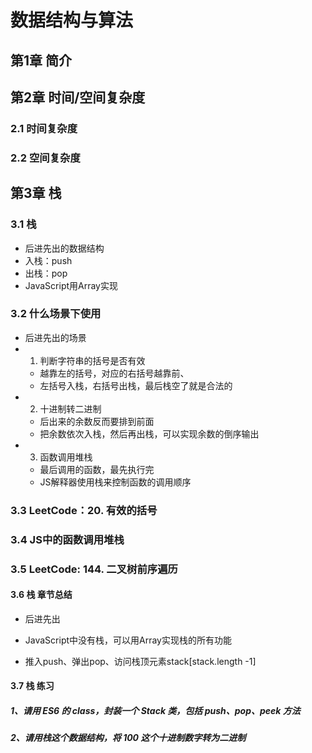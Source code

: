# 数据结构与算法

## 第1章 简介

## 第2章 时间/空间复杂度

### 2.1 时间复杂度

### 2.2 空间复杂度

## 第3章 栈

### 3.1 栈

- 后进先出的数据结构
- 入栈：push
- 出栈：pop
- JavaScript用Array实现

### 3.2 什么场景下使用

- 后进先出的场景
- 1. 判断字符串的括号是否有效
  - 越靠左的括号，对应的右括号越靠前、
  - 左括号入栈，右括号出栈，最后栈空了就是合法的
- 2. 十进制转二进制
  - 后出来的余数反而要排到前面
  - 把余数依次入栈，然后再出栈，可以实现余数的倒序输出
- 3. 函数调用堆栈
  - 最后调用的函数，最先执行完
  - JS解释器使用栈来控制函数的调用顺序

### 3.3 LeetCode：20. 有效的括号

### 3.4 JS中的函数调用堆栈

### 3.5 LeetCode: 144. 二叉树前序遍历

#### 3.6 栈 章节总结

- 后进先出
- JavaScript中没有栈，可以用Array实现栈的所有功能

- 推入push、弹出pop、访问栈顶元素stack[stack.length -1]

#### 3.7 栈 练习

##### 1、请用 ES6 的 class，封装一个 Stack 类，包括 push、pop、peek 方法

##### 2、请用栈这个数据结构，将 100 这个十进制数字转为二进制
